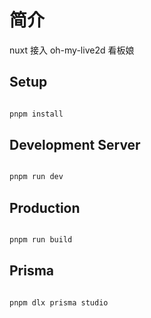 # 简介

nuxt 接入 oh-my-live2d 看板娘

## Setup

```bash

pnpm install

```

## Development Server

```bash

pnpm run dev

```

## Production

```bash

pnpm run build

```

## Prisma

```bash

pnpm dlx prisma studio

```
